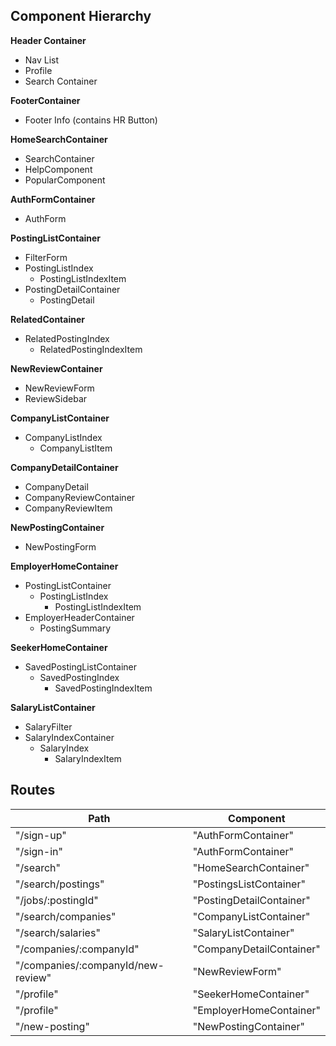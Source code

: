 ## Component Hierarchy

**Header Container**
- Nav List
- Profile
- Search Container

**FooterContainer**
- Footer Info (contains HR Button)

**HomeSearchContainer**
- SearchContainer
- HelpComponent
- PopularComponent

**AuthFormContainer**
- AuthForm

**PostingListContainer**
- FilterForm
- PostingListIndex
  - PostingListIndexItem
- PostingDetailContainer
  - PostingDetail

**RelatedContainer**
- RelatedPostingIndex
  - RelatedPostingIndexItem

**NewReviewContainer**
- NewReviewForm
- ReviewSidebar

**CompanyListContainer**
- CompanyListIndex
  - CompanyListItem

**CompanyDetailContainer**
- CompanyDetail
- CompanyReviewContainer
- CompanyReviewItem

**NewPostingContainer**
- NewPostingForm

**EmployerHomeContainer**
- PostingListContainer
  - PostingListIndex
    - PostingListIndexItem
- EmployerHeaderContainer
  - PostingSummary

**SeekerHomeContainer**
- SavedPostingListContainer
  - SavedPostingIndex
    - SavedPostingIndexItem

**SalaryListContainer**
- SalaryFilter
- SalaryIndexContainer
  - SalaryIndex
    - SalaryIndexItem

## Routes

|Path   | Component   |
|-------|-------------|
| "/sign-up" | "AuthFormContainer" |
| "/sign-in" | "AuthFormContainer" |
| "/search" | "HomeSearchContainer" |
| "/search/postings" | "PostingsListContainer" |
| "/jobs/:postingId" | "PostingDetailContainer" |
| "/search/companies" | "CompanyListContainer" |
| "/search/salaries" | "SalaryListContainer" |
| "/companies/:companyId" | "CompanyDetailContainer" |
| "/companies/:companyId/new-review" | "NewReviewForm" |
| "/profile" | "SeekerHomeContainer" |
| "/profile" | "EmployerHomeContainer" |
| "/new-posting" | "NewPostingContainer" |
